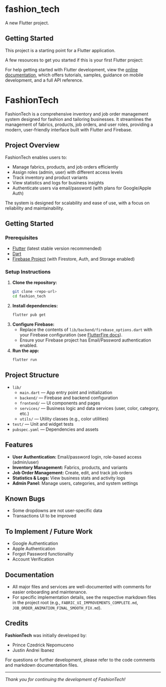 # fashion_tech

A new Flutter project.

## Getting Started

This project is a starting point for a Flutter application.

A few resources to get you started if this is your first Flutter project:


For help getting started with Flutter development, view the
[online documentation](https://docs.flutter.dev/), which offers tutorials,
samples, guidance on mobile development, and a full API reference.
# FashionTech

FashionTech is a comprehensive inventory and job order management system designed for fashion and tailoring businesses. It streamlines the management of fabrics, products, job orders, and user roles, providing a modern, user-friendly interface built with Flutter and Firebase.

## Project Overview

FashionTech enables users to:
- Manage fabrics, products, and job orders efficiently
- Assign roles (admin, user) with different access levels
- Track inventory and product variants
- View statistics and logs for business insights
- Authenticate users via email/password (with plans for Google/Apple Auth)

The system is designed for scalability and ease of use, with a focus on reliability and maintainability.

## Getting Started

### Prerequisites
- [Flutter](https://flutter.dev/docs/get-started/install) (latest stable version recommended)
- [Dart](https://dart.dev/get-dart)
- [Firebase Project](https://console.firebase.google.com/) (with Firestore, Auth, and Storage enabled)

### Setup Instructions
1. **Clone the repository:**
   ```sh
   git clone <repo-url>
   cd fashion_tech
   ```
2. **Install dependencies:**
   ```sh
   flutter pub get
   ```
3. **Configure Firebase:**
   - Replace the contents of `lib/backend/firebase_options.dart` with your Firebase configuration (see [FlutterFire docs](https://firebase.flutter.dev/docs/cli/)).
   - Ensure your Firebase project has Email/Password authentication enabled.
4. **Run the app:**
   ```sh
   flutter run
   ```

## Project Structure
- `lib/`
  - `main.dart` — App entry point and initialization
  - `backend/` — Firebase and backend configuration
  - `frontend/` — UI components and pages
  - `services/` — Business logic and data services (user, color, category, etc.)
  - `utils/` — Utility classes (e.g., color utilities)
- `test/` — Unit and widget tests
- `pubspec.yaml` — Dependencies and assets

## Features
- **User Authentication:** Email/password login, role-based access (admin/user)
- **Inventory Management:** Fabrics, products, and variants
- **Job Order Management:** Create, edit, and track job orders
- **Statistics & Logs:** View business stats and activity logs
- **Admin Panel:** Manage users, categories, and system settings

## Known Bugs
- Some dropdowns are not user-specific data
- Transactions UI to be improved

## To Implement / Future Work
- Google Authentication
- Apple Authentication
- Forgot Password functionality
- Account Verification

## Documentation
- All major files and services are well-documented with comments for easier onboarding and maintenance.
- For specific implementation details, see the respective markdown files in the project root (e.g., `FABRIC_UI_IMPROVEMENTS_COMPLETE.md`, `JOB_ORDER_ANIMATION_FINAL_SMOOTH_FIX.md`).

## Credits
**FashionTech** was initially developed by:
- Prince Czedrick Nepomuceno
- Justin Andrei Ibanez

For questions or further development, please refer to the code comments and markdown documentation files.

---

*Thank you for continuing the development of FashionTech!*
